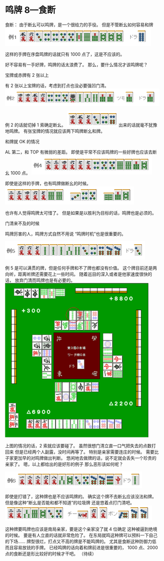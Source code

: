 # 鸣牌 8—食断

食断：
由于断幺可以鸣牌，是一个很给力的手役。 但是不管断幺如何容易和牌
![image](./output/image_page149_18.png)

这样的手牌在序盘鸣牌的话就只有 1000 点了，这是不应该的。

好不容易有一手好牌，鸣牌的话太浪费了。 那么，要什么情况才该鸣牌呢？

 宝牌或赤牌有 2 张以上

 有 2 张以上宝牌的话，考虑到打点也没必要强凹门清。
![image](./output/image_page150_11.png)

例 2 的话就切掉 1 索确定断幺。
![image](./output/image_page150_12.png)
出来的话就毫不犹豫地鸣牌。
有张宝牌的情况就应该两下鸣牌断幺和牌。

 和牌就 OK 的情况

 AL 第二，和 TOP 有微弱的差距。 即使是平常不应该鸣牌的一些好牌也应该去断幺 1000 点。
![image](./output/image_page150_13.png)

即使是这样的手牌，也有鸣牌做断幺的时候。
![image](./output/image_page150_14.png)

也许有人觉得鸣牌太可惜了。 但是如果是以胜利为目标的话，鸣牌也是必须的。

 门清来不及的时候

 鸣牌厉害的人，鸣牌方式自然不用说 “鸣牌时机”也是很重要的。

![image](./output/image_page151_6.png)

例 5 是可以满贯的牌，但是任何手牌和不了牌也都没有价值。 这个牌目前还是两向听，距离听牌还需要花上一些时间。 随着巡目的深入或者是他家速度很快的话， 放弃门清而鸣牌也是有必要的。
![image](./output/image_page151_7.png)

 上图的情况的话，2 索就应该要碰了。 虽然很想门清立直一口气把失去的点数打回来 但是已经两个人副露，没时间再等了。  特别是亲家需要连庄的时候。 需要比子家更加早的对鸣牌做出判断。 悠闲地去做牌的话，说不定就会丢失一个珍贵的亲家了。  嗯，以上都给出的是好形的例子 那么恶形该如何呢？

![image](./output/image_page152_10.png)

即使是打错了，这种牌也是不应该鸣牌的。 确实这个牌不去断幺应该没法和牌。 但是像这种“断幺是否能和都不知道”的垃圾牌 还是悠着点打门清吧。
![image](./output/image_page152_11.png)

这种牌要鸣牌也应该是南局亲家，要是这个亲家没了就 4 位确定 这种被逼到绝境的时候。 要是有人立直的话就非常危险了。 在东局就鸣这种牌可以预料一下自己的下场……  牌型很烂，打点又不高的牌是不能鸣牌的。 尤其是食断这种防御力低而且容易放铳的手牌。  已经鸣牌的话向着和牌前进是很重要的， 1000 点、2000 点的食断还是形比较好的时候才干吧。    （待续）